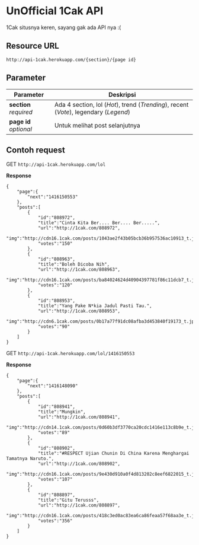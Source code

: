 # UnOfficial 1Cak API

1Cak situsnya keren, sayang gak ada API nya :(

## Resource URL
```
http://api-1cak.herokuapp.com/{section}/{page id}
```

## Parameter
| Parameter        | Deskripsi                                                                     |
|------------------|-------------------------------------------------------------------------------|
| **section** _required_ | Ada 4 section, lol (_Hot_), trend (_Trending_), recent (_Vote_), legendary (_Legend_) |
| **page id** _optional_ | Untuk melihat post selanjutnya                                                |

## Contoh request

GET ```http://api-1cak.herokuapp.com/lol```

**Response** 

```
{
    "page":{
        "next":"1416150553"
    },
    "posts":[
        {
            "id":"808972",
            "title":"Cinta Kita Ber.... Ber.... Ber.....",
            "url":"http://1cak.com/808972",
            "img":"http://cdn16.1cak.com/posts/1043ae2f43b05bcb36b957536ac10913_t.jpg",
            "votes":"150"
        },
        {
            "id":"808963",
            "title":"Boleh Dicoba Nih",
            "url":"http://1cak.com/808963",
            "img":"http://cdn16.1cak.com/posts/ba84024624d40904397781f86c11dcb7_t.jpg",
            "votes":"120"
        },
        {
            "id":"808953",
            "title":"Yang Pake N*kia Jadul Pasti Tau.",
            "url":"http://1cak.com/808953",
            "img":"http://cdn6.1cak.com/posts/0b17a77f91dc08afba3d453840f19173_t.jpg",
            "votes":"90"
        }
    ]
}
```

GET ```http://api-1cak.herokuapp.com/lol/1416150553```

**Response**

```
{
    "page":{
        "next":"1416148090"
    },
    "posts":[
        {
            "id":"808941",
            "title":"Mungkin",
            "url":"http://1cak.com/808941",
            "img":"http://cdn14.1cak.com/posts/0d60b3df3770ca20cdc1416e113c8b9e_t.jpg",
            "votes":"89"
        },
        {
            "id":"808902",
            "title":"#RESPECT Ujian Chunin Di China Karena Menghargai Tamatnya Naruto.",
            "url":"http://1cak.com/808902",
            "img":"http://cdn16.1cak.com/posts/9e430d910a0f4d813202c8eef6822015_t.jpg",
            "votes":"107"
        },
        {
            "id":"808897",
            "title":"Gitu Terusss",
            "url":"http://1cak.com/808897",
            "img":"http://cdn16.1cak.com/posts/418c3ed0ac83ea6ca86feaa57f68aa3e_t.jpg",
            "votes":"356"
        }
    ]
}
```